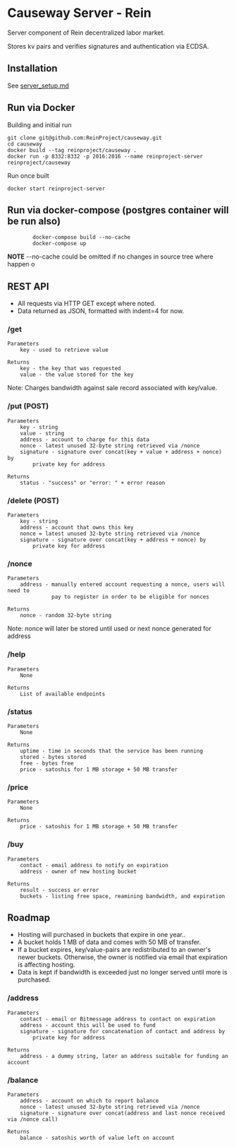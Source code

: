 # Causeway Server - Rein
 
Server component of Rein decentralized labor market.

Stores kv pairs and verifies signatures and authentication via ECDSA.

## Installation

See [server_setup.md](doc/server_setup.md)

## Run via Docker

Building and initial run

```script
git clone git@github.com:ReinProject/causeway.git
cd causeway
docker build --tag reinproject/causeway . 
docker run -p 8332:8332 -p 2016:2016 --name reinproject-server reinproject/causeway
```
Run once built

```script
docker start reinproject-server
```

## Run via docker-compose (postgres container will be run also)

```script
        docker-compose build --no-cache
        docker-compose up
```
**NOTE** --no-cache could be omitted if no changes in source tree where happen
o
## REST API

* All requests via HTTP GET except where noted.
* Data returned as JSON, formatted with indent=4 for now.

### /get
    Parameters
        key - used to retrieve value
        
    Returns
        key - the key that was requested
        value - the value stored for the key

Note: Charges bandwidth against sale record associated with key/value.

### /put (POST)
    Parameters
        key - string
        value - string
        address - account to charge for this data
        nonce - latest unused 32-byte string retrieved via /nonce
        signature - signature over concat(key + value + address + nonce) by 
            private key for address

    Returns
        status - "success" or "error: " + error reason

### /delete (POST)
    Parameters
        key - string
        address - account that owns this key
        nonce = latest unused 32-byte string retrieved via /nonce
        signature - signature over concat(key + address + nonce) by 
            private key for address

### /nonce
    Parameters
        address - manually entered account requesting a nonce, users will need to 
                  pay to register in order to be eligible for nonces
        
    Returns
        nonce - random 32-byte string
        
Note: nonce will later be stored until used or next nonce generated for address

### /help
    Parameters
        None

    Returns
        List of available endpoints

### /status
    Parameters
        None

    Returns
        uptime - time in seconds that the service has been running
        stored - bytes stored
        free - bytes free
        price - satoshis for 1 MB storage + 50 MB transfer

### /price
    Parameters
        None
        
    Returns
        price - satoshis for 1 MB storage + 50 MB transfer

### /buy
    Parameters
        contact - email address to notify on expiration
        address - owner of new hosting bucket

    Returns
        result - success or error
        buckets - listing free space, reamining bandwidth, and expiration


## Roadmap

* Hosting will purchased in buckets that expire in one year..
* A bucket holds 1 MB of data and comes with 50 MB of transfer.
* If a bucket expires, key/value-pairs are redistributed to an owner's newer buckets.
  Otherwise, the owner is notified via email that expiration is affecting hosting.
* Data is kept if bandwidth is exceeded just no longer served until more is purchased.

### /address
    Parameters
        contact - email or Bitmessage address to contact on expiration
        address - account this will be used to fund
        signature - signature for concatenation of contact and address by
            private key for address
        
    Returns
        address - a dummy string, later an address suitable for funding an account

### /balance
    Parameters
        address - account on which to report balance
        nonce - latest unused 32-byte string retrieved via /nonce
        signature - signature over concat(address and last nonce received via /nonce call)
        
    Returns
        balance - satoshis worth of value left on account

